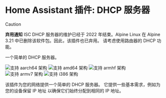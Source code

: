 # Home Assistant 插件: DHCP 服务器

> [!CAUTION]
> **弃用通知**
> ISC DHCP 服务器的维护已经于 2022 年结束。Alpine Linux 在 Alpine 3.21 中已删除该软件包。因此，该插件也已弃用。
> 请考虑使用路由器的 DHCP 功能。

一个简单的 DHCP 服务器。

![支持 aarch64 架构][aarch64-shield] ![支持 amd64 架构][amd64-shield] ![支持 armhf 架构][armhf-shield] ![支持 armv7 架构][armv7-shield] ![支持 i386 架构][i386-shield]

该插件为您的网络提供一个简单的 DHCP 服务器。
它提供一些基本需求，例如为您的设备保留 IP 地址
以确保它们始终分配到相同的 IP 地址。

[aarch64-shield]: https://img.shields.io/badge/aarch64-yes-green.svg
[amd64-shield]: https://img.shields.io/badge/amd64-yes-green.svg
[armhf-shield]: https://img.shields.io/badge/armhf-yes-green.svg
[armv7-shield]: https://img.shields.io/badge/armv7-yes-green.svg
[i386-shield]: https://img.shields.io/badge/i386-yes-green.svg